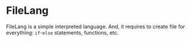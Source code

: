 # FileLang
FileLang is a simple interpreted language. And, it requires to create file for everything: `if`-`else` statements, functions, etc.
